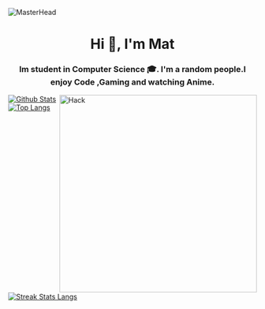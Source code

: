 ![MasterHead](https://media.tenor.com/wmkcq3t_cIEAAAAd/calm-and-relaxing-place-wallpaper-gifs.gif)
<h1 align="center">Hi 👋, I'm Mat</h1>
<h3 align="center">Im student in Computer Science 🎓. I'm a random people.I enjoy Code ,Gaming and watching Anime.</h3>
<img align="right" alt="Hack" width="400" src="https://cdn.dribbble.com/users/2507445/screenshots/5827735/internet-safety-hacker.gif">



[![Github Stats](https://github-readme-stats.vercel.app/api?username=kang-h3nt4i&show_icons=true&include_all_commits=true&count_private=true&&hide_border=true&bg_color=000000&icon_color=00FF00&title_color=00FF00&text_color=FFFFFF&custom_title=My+Github+Stats)](https://github.com/kang-h3nt4i/kang-h3nt4i)
[![Top Langs](https://github-readme-stats.vercel.app/api/top-langs/?username=kang-h3nt4i&layout=compact&hide_border=true&langs_count=8&bg_color=000000&icon_color=00FF00&title_color=00FF00&text_color=FFFFFF)](https://github.com/beruangsalju/kang-h3nt4i)
[![Streak Stats Langs](https://github-readme-streak-stats.herokuapp.com?user=kang-h3nt4i&theme=dark&background=black&ring=lime&fire=purple&dates=white&currStreakNum=lime&sideNums=lime&currStreakLabel=lime&sideLabels=lime&stroke=lime&border=black)](https://github.com/beruangsalju/kang-h3nt4i)
